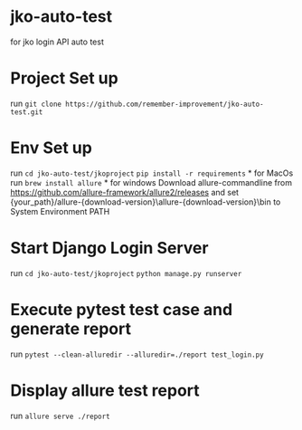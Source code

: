 # jko-auto-test
for jko login API auto test

# Project Set up
run
`git clone https://github.com/remember-improvement/jko-auto-test.git`

# Env Set up
run
`cd jko-auto-test/jkoproject`
`pip install -r requirements`
    * for MacOs 
    run
    `brew install allure`
    * for windows
    Download allure-commandline from https://github.com/allure-framework/allure2/releases and set {your_path}/allure-{download-version}\allure-{download-version}\bin to System Environment PATH

# Start Django Login Server
run
`cd jko-auto-test/jkoproject`
`python manage.py runserver`

# Execute pytest test case and generate report
run
`pytest --clean-alluredir --alluredir=./report test_login.py`

# Display allure test report
run
`allure serve ./report`

    